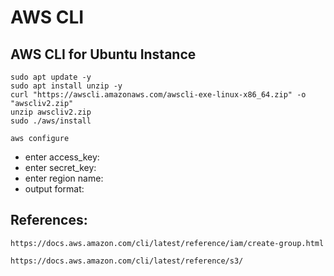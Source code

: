 # AWS CLI

## AWS CLI for Ubuntu Instance

````
sudo apt update -y
sudo apt install unzip -y
curl "https://awscli.amazonaws.com/awscli-exe-linux-x86_64.zip" -o "awscliv2.zip"
unzip awscliv2.zip
sudo ./aws/install
````
````
aws configure
````
- enter access_key:
- enter secret_key:
- enter region name:
- output format:

## References:  
````
https://docs.aws.amazon.com/cli/latest/reference/iam/create-group.html
````

````
https://docs.aws.amazon.com/cli/latest/reference/s3/
````
